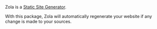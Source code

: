Zola is a [Static Site Generator](https://en.wikipedia.org/wiki/Static_site_generator).

With this package, Zola will automatically regenerate your website if any change is made to your sources.
